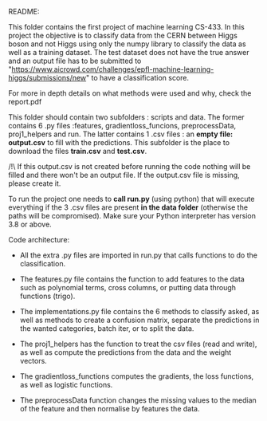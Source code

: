 README:

This folder contains the first project of machine learning CS-433. In this project the objective is to classify data from the CERN between Higgs boson and not Higgs using only the numpy library to classify the data as well as a training dataset. The test dataset does not have the true answer and an output file has to be submitted to "https://www.aicrowd.com/challenges/epfl-machine-learning-higgs/submissions/new" to have a classification score.

For more in depth details on what methods were used and why, check the report.pdf

This folder should contain two subfolders : scripts and data. The former contains 6 .py files :features, gradientloss_funcions, preprocessData, proj1_helpers and run. The latter contains 1 .csv files : an __empty file: output.csv__ to fill with the predictions. This subfolder is the place to download the files __train.csv__ and __test.csv__.

/!\ If this output.csv is not created before running the code nothing will be filled and there won't be an output file. If the output.csv file is missing, please create it.

To run the project one needs to __call run.py__ (using python) that will execute everything if the 3 .csv files are present __in the data folder__ (otherwise the paths will be compromised). Make sure your Python interpreter has version 3.8 or above.

Code architecture:

* All the extra .py files are imported in run.py that calls functions to do the classification.

* The features.py file contains the function to add features to the data such as polynomial terms, cross columns, or putting data through functions (trigo).

* The implementations.py file contains the 6 methods to classify asked, as well as methods to create a confusion matrix, separate the predictions in the wanted categories, batch iter, or to split the data.

* The proj1_helpers has the function to treat the csv files (read and write), as well as compute the predictions from the data and the weight vectors.

* The gradientloss_functions computes the gradients, the loss functions, as well as logistic functions.

* The preprocessData function changes the missing values to the median of the feature and then normalise by features the data.
